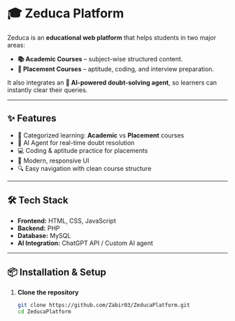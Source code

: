 # 🎓 Zeduca Platform

Zeduca is an **educational web platform** that helps students in two major areas:  
- **📚 Academic Courses** – subject-wise structured content.  
- **💼 Placement Courses** – aptitude, coding, and interview preparation.  

It also integrates an **🤖 AI-powered doubt-solving agent**, so learners can instantly clear their queries.

---

## ✨ Features

- 📂 Categorized learning: **Academic** vs **Placement** courses  
- 🤖 AI Agent for real-time doubt resolution  
- 💻 Coding & aptitude practice for placements  
- 🎨 Modern, responsive UI  
- 🔍 Easy navigation with clean course structure  

---

## 🛠 Tech Stack

- **Frontend:** HTML, CSS, JavaScript   
- **Backend:** PHP
- **Database:** MySQL  
- **AI Integration:** ChatGPT API / Custom AI agent  

---

## 📦 Installation & Setup

1. **Clone the repository**
   ```bash
   git clone https://github.com/Zabir03/ZeducaPlatform.git
   cd ZeducaPlatform
